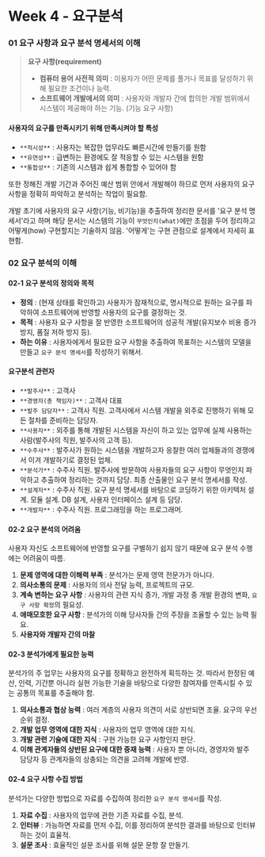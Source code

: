 # Week 4 - 요구분석

### 01 요구 사항과 요구 분석 명세서의 이해

> **요구 사항(requirement)**
> - **컴퓨터 용어 사전적 의미** : 이용자가 어떤 문제를 풀거나 목표를 달성하기 위해 필요한 조건이나 능력.
> - **소프트웨어 개발에서의 의미** : 사용자와 개발자 간에 합의한 개발 범위에서 시스템이 제공해야 하는 기능. (기능 요구 사항)
  
#### 사용자의 요구를 만족시키기 위해 만족시켜야 할 특성
- `**적시성**` : 사용자는 복잡한 업무라도 빠른시간에 만들기를 원함
- `**유연성**` : 급변하는 환경에도 잘 적응할 수 있는 시스템을 원함
- `**통합성**` : 기존의 시스템과 쉽게 통합할 수 있어야 함  
  
또한 정해진 개발 기간과 주어진 예산 범위 안에서 개발해야 하므로 먼저 사용자의 요구 사항을 정확히 파악하고 분석하는 작업이 필요함.  
  
개발 초기에 사용자의 요구 사항(기능, 비기능)을 추출하여 정리한 문서를 '요구 분석 명세서'라고 하며 해당 문서는 시스템의 기능이 `무엇인지(what)`에만 초점을 두어 정리하고 어떻게(how) 구현할지는 기술하지 않음. '어떻게'는 구현 관점으로 설계에서 자세히 표현함.
  
### 02 요구 분석의 이해
#### 02-1 요구 분석의 정의와 목적
- **정의** : (현재 상태를 확인하고) 사용자가 잠재적으로, 명시적으로 원하는 요구를 파악하여 소프트웨어에 반영할 사용자의 요구를 결정하는 것.
- **목적** : 사용자 요구 사항을 잘 반영한 소프트웨어의 성공적 개발(유지보수 비용 증가 방지, 품질 저하 방지 등).
- **하는 이유** : 사용자에게서 필요한 요구 사항을 추출하여 목표하는 시스템의 모델을 만들고 	`요구 분석 명세서`를 작성하기 위해서.
  
#### 요구분석 관련자
- `**발주사**` : 고객사
- `**경영자(총 책임자)**` : 고객사 대표
- `**발주 담당자**` : 고객사 직원. 고객사에서 시스템 개발을 외주로 진행하기 위해 모든 절차를 준비하는 담당자.
- `**사용자**` : 외주를 통해 개발된 시스템을 자신이 하고 있는 업무에 실제 사용하는 사람(발주사의 직원, 발주사의 고객 등).
- `**수주사**` : 발주사가 원하는 시스템을 개발하고자 응찰한 여러 업체들과의 경쟁에서 이겨 개발하기로 결정된 업체.
- `**분석가**` : 수주사 직원. 발주사에 방문하여 사용자들의 요구 사항이 무엇인지 파악하고 추출하여 정리하는 것까지 담당. 최종 산출물인 요구 분석 명세서를 작성.
- `**설계자**` : 수주사 직원. 요구 분석 명세서를 바탕으로 코딩하기 위한 아키텍처 설계. 모듈 설계. DB 설계, 사용자 인터페이스 설계 등 담당.
- `**개발자**` : 수주사 직원. 프로그래밍을 하는 프로그래머.
  
#### 02-2 요구 분석의 어려움
사용자 자신도 소프트웨어에 반영할 요구를 구별하기 쉽지 않기 때문에 요구 분석 수행에는 어려움이 따름.
1. **문제 영역에 대한 이해력 부족** : 분석가는 문제 영역 전문가가 아니다.
2. **의사소통의 문제** : 사용자의 의사 전달 능력, 프로젝트의 규모.
3. **계속 변하는 요구 사항** : 사용자의 관련 지식 증가, 개발 과정 중 개발 환경의 변화, `요구 사항 확정`의 필요성.
4. **애매모호한 요구 사항** : 분석가의 이해 당사자들 간의 주장을 조율할 수 있는 능력 필요.
5. **사용자와 개발자 간의 마찰**

#### 02-3 분석가에게 필요한 능력
분석가의 주 업무는 사용자의 요구를 정확하고 완전하게 획득하는 것. 따라서 한정된 예산, 인력, 기간뿐 아니라 실현 가능한 기술을 바탕으로 다양한 참여자를 만족시킬 수 있는 공통의 목표를 추출해야 함.
1. **의사소통과 협상 능력** : 여러 계층의 사용자 의견이 서로 상반되면 조율. 요구의 우선순위 결정.
2. **개발 업무 영역에 대한 지식** : 사용자의 업무 영역에 대한 지식. 
3. **개발 관련 기술에 대한 지식** : 구현 가능한 요구 사항인지 판단.
4. **이해 관계자들의 상반된 요구에 대한 중재 능력** : 사용자 뿐 아니라, 경영자와 발주 담당자 등 관계자들의 상충되는 의견을 고려해 개발에 반영.
  
#### 02-4 요구 사항 수집 방법
분석가는 다양한 방법으로 자료를 수집하여 정리한 `요구 분석 명세서`를 작성.
1. **자료 수집** : 사용자의 업무에 관한 기존 자료를 수집, 분석.
2. **인터뷰** : 가능하면 자료를 먼저 수집, 이를 정리하여 분석한 결과를 바탕으로 인터뷰하는 것이 효율적.
3. **설문 조사** : 효율적인 설문 조사를 위해 설문 문항 잘 만들기.

